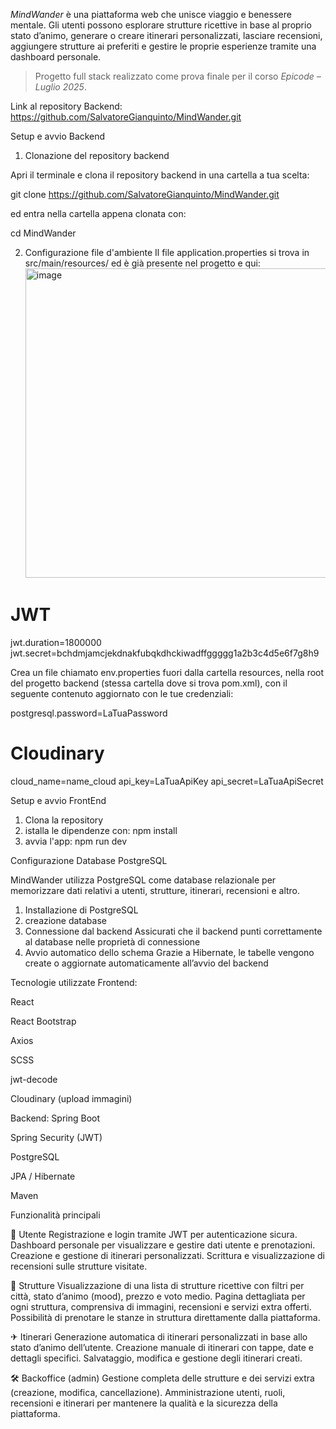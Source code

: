 _MindWander_ è una piattaforma web che unisce viaggio e benessere mentale. Gli utenti possono esplorare strutture ricettive in base al proprio stato d’animo, generare o creare itinerari personalizzati, lasciare recensioni, aggiungere strutture ai preferiti e gestire le proprie esperienze tramite una dashboard personale.

> Progetto full stack realizzato come prova finale per il corso _Epicode – Luglio 2025_.

Link al repository Backend: https://github.com/SalvatoreGianquinto/MindWander.git

Setup e avvio Backend

1. Clonazione del repository backend

Apri il terminale e clona il repository backend in una cartella a tua scelta:

git clone https://github.com/SalvatoreGianquinto/MindWander.git

ed entra nella cartella appena clonata con:

cd MindWander

2. Configurazione file d'ambiente
   Il file application.properties si trova in src/main/resources/ ed è già presente nel progetto e qui:
   <img width="677" height="495" alt="image" src="https://github.com/user-attachments/assets/48ccfae0-cfcb-4d1c-9b1a-d14bd8dcf716" />

# JWT

jwt.duration=1800000
jwt.secret=bchdmjamcjekdnakfubqkdhckiwadffggggg1a2b3c4d5e6f7g8h9

Crea un file chiamato env.properties fuori dalla cartella resources, nella root del progetto backend (stessa cartella dove si trova pom.xml), con il seguente contenuto aggiornato con le tue credenziali:

postgresql.password=LaTuaPassword

# Cloudinary

cloud_name=name_cloud
api_key=LaTuaApiKey
api_secret=LaTuaApiSecret

Setup e avvio FrontEnd

1. Clona la repository
2. istalla le dipendenze con:
   npm install
3. avvia l'app:
   npm run dev

Configurazione Database PostgreSQL

MindWander utilizza PostgreSQL come database relazionale per memorizzare dati relativi a utenti, strutture, itinerari, recensioni e altro.

1. Installazione di PostgreSQL
2. creazione database
3. Connessione dal backend
   Assicurati che il backend punti correttamente al database nelle proprietà di connessione
4. Avvio automatico dello schema
   Grazie a Hibernate, le tabelle vengono create o aggiornate automaticamente all’avvio del backend

Tecnologie utilizzate
Frontend:

React

React Bootstrap

Axios

SCSS

jwt-decode

Cloudinary (upload immagini)

Backend:
Spring Boot

Spring Security (JWT)

PostgreSQL

JPA / Hibernate

Maven

Funzionalità principali

👤 Utente
Registrazione e login tramite JWT per autenticazione sicura.
Dashboard personale per visualizzare e gestire dati utente e prenotazioni.
Creazione e gestione di itinerari personalizzati.
Scrittura e visualizzazione di recensioni sulle strutture visitate.

🏨 Strutture
Visualizzazione di una lista di strutture ricettive con filtri per città, stato d’animo (mood), prezzo e voto medio.
Pagina dettagliata per ogni struttura, comprensiva di immagini, recensioni e servizi extra offerti.
Possibilità di prenotare le stanze in struttura direttamente dalla piattaforma.

✈ Itinerari
Generazione automatica di itinerari personalizzati in base allo stato d’animo dell’utente.
Creazione manuale di itinerari con tappe, date e dettagli specifici.
Salvataggio, modifica e gestione degli itinerari creati.

🛠 Backoffice (admin)
Gestione completa delle strutture e dei servizi extra (creazione, modifica, cancellazione).
Amministrazione utenti, ruoli, recensioni e itinerari per mantenere la qualità e la sicurezza della piattaforma.
